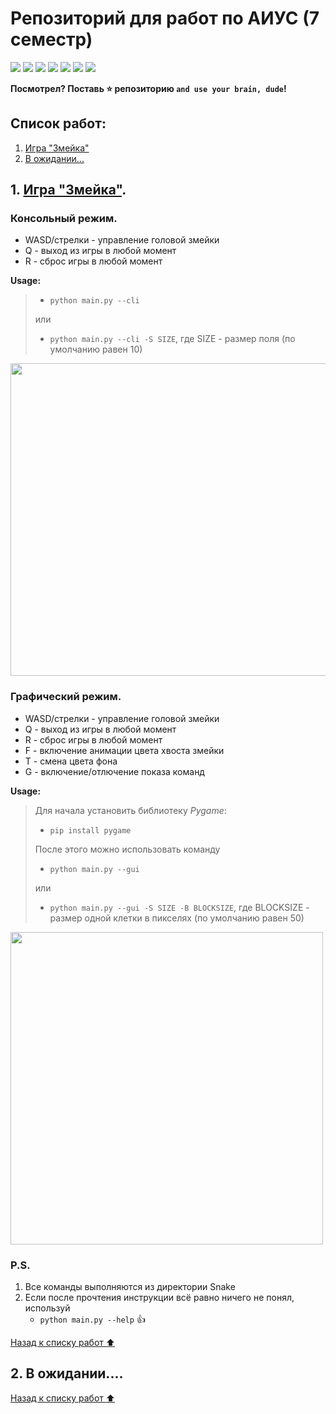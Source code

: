 # Репозиторий для работ по АИУС (7 семестр)

<p align="left">
<img src="https://raster.shields.io/github/last-commit/in7erval/AIUS">
<img src="https://raster.shields.io/badge/made_by-in7erval-blue">
<img src="https://img.shields.io/badge/Made%20with-Python-1f425f.svg">
<img src="https://raster.shields.io/github/repo-size/in7erval/AIUS">
<a href="https://sonarcloud.io/dashboard?id=in7erval_AIUS"><img src="https://sonarcloud.io/api/project_badges/measure?project=in7erval_AIUS&metric=ncloc"></a>
<a href="https://sonarcloud.io/dashboard?id=in7erval_AIUS"><img src="https://sonarcloud.io/api/project_badges/measure?project=in7erval_AIUS&metric=reliability_rating"></a>
<a href="https://sonarcloud.io/dashboard?id=in7erval_AIUS"><img src="https://sonarcloud.io/api/project_badges/measure?project=in7erval_AIUS&metric=sqale_rating"></a>
</p>
                                                                              
**Посмотрел? Поставь :star: репозиторию `and use your brain, dude`!**
                                                                              
## Список работ:
1. [Игра "Змейка"](#1-игра-змейка)
2. [В ожидании...](#2-в-ожидании)

## 1. [Игра "Змейка"](https://github.com/in7erval/AIUS/tree/master/Snake). 
### Консольный режим. 
  * WASD/стрелки - управление головой змейки
  * Q - выход из игры в любой момент
  * R - сброс игры в любой момент

  **Usage:**
  >  * ```python main.py --cli``` 
  >
  >  или 
  >
  >  * ```python main.py --cli -S SIZE```, где SIZE - размер поля (по умолчанию равен 10)

<img src="https://github.com/in7erval/AIUS/blob/master/Snake/assets/console.gif" width="700" height="500"/>

### Графический режим.
  * WASD/стрелки - управление головой змейки
  * Q - выход из игры в любой момент
  * R - сброс игры в любой момент
  * F - включение анимации цвета хвоста змейки
  * T - смена цвета фона
  * G - включение/отлючение показа команд

**Usage:**
>
>  Для начала установить библиотеку *Pygame*:
>
>  * ```pip install pygame``` 
>  
>  После этого можно использовать команду
>  
>  * ```python main.py --gui``` 
>  
>  или
>  
>  * ```python main.py --gui -S SIZE -B BLOCKSIZE```, где BLOCKSIZE - размер одной клетки в пикселях (по умолчанию равен 50)

<img src="https://github.com/in7erval/AIUS/blob/master/Snake/assets/graphical.gif" width="500" height="500"/>

### P.S.
1. Все команды выполняются из директории Snake
2. Если после прочтения инструкции всё равно ничего не понял, используй
   * ```python main.py --help``` :+1:

[Назад к списку работ :arrow_up:](#список-работ)
## 2. В ожидании....

[Назад к списку работ :arrow_up:](#список-работ)
